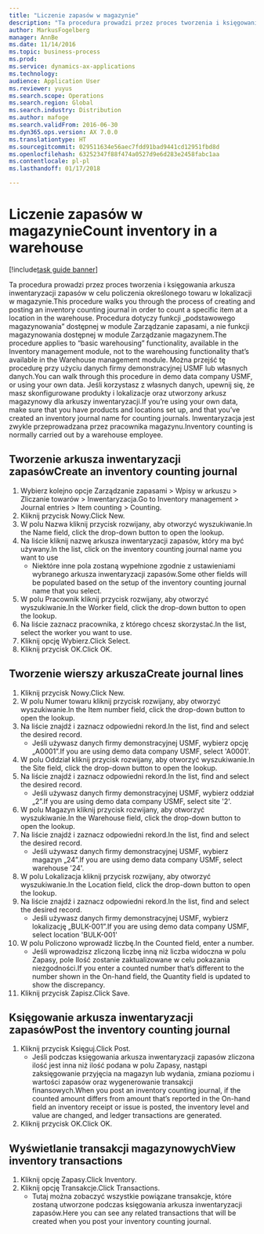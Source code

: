 ```yaml
---
title: "Liczenie zapasów w magazynie"
description: "Ta procedura prowadzi przez proces tworzenia i księgowania arkusza inwentaryzacji zapasów w celu policzenia określonego towaru w lokalizacji w magazynie."
author: MarkusFogelberg
manager: AnnBe
ms.date: 11/14/2016
ms.topic: business-process
ms.prod: 
ms.service: dynamics-ax-applications
ms.technology: 
audience: Application User
ms.reviewer: yuyus
ms.search.scope: Operations
ms.search.region: Global
ms.search.industry: Distribution
ms.author: mafoge
ms.search.validFrom: 2016-06-30
ms.dyn365.ops.version: AX 7.0.0
ms.translationtype: HT
ms.sourcegitcommit: 029511634e56aec7fdd91bad9441cd12951fbd8d
ms.openlocfilehash: 63252347f88f474a0527d9e6d283e2458fabc1aa
ms.contentlocale: pl-pl
ms.lasthandoff: 01/17/2018

---
```

# <a name="count-inventory-in-a-warehouse"></a><span data-ttu-id="1dcbb-103">Liczenie zapasów w magazynie</span><span class="sxs-lookup"><span data-stu-id="1dcbb-103">Count inventory in a warehouse</span></span>

[!include[task guide banner](../../includes/task-guide-banner.md)]

<span data-ttu-id="1dcbb-104">Ta procedura prowadzi przez proces tworzenia i księgowania arkusza inwentaryzacji zapasów w celu policzenia określonego towaru w lokalizacji w magazynie.</span><span class="sxs-lookup"><span data-stu-id="1dcbb-104">This procedure walks you through the process of creating and posting an inventory counting journal in order to count a specific item at a location in the warehouse.</span></span> <span data-ttu-id="1dcbb-105">Procedura dotyczy funkcji „podstawowego magazynowania” dostępnej w module Zarządzanie zapasami, a nie funkcji magazynowania dostępnej w module Zarządzanie magazynem.</span><span class="sxs-lookup"><span data-stu-id="1dcbb-105">The procedure applies to “basic warehousing” functionality, available in the Inventory management module, not to the warehousing functionality that’s available in the Warehouse management module.</span></span> <span data-ttu-id="1dcbb-106">Można przejść tę procedurę przy użyciu danych firmy demonstracyjnej USMF lub własnych danych.</span><span class="sxs-lookup"><span data-stu-id="1dcbb-106">You can walk through this procedure in demo data company USMF, or using your own data.</span></span> <span data-ttu-id="1dcbb-107">Jeśli korzystasz z własnych danych, upewnij się, że masz skonfigurowane produkty i lokalizacje oraz utworzony arkusz magazynowy dla arkuszy inwentaryzacji.</span><span class="sxs-lookup"><span data-stu-id="1dcbb-107">If you’re using your own data, make sure that you have products and locations set up, and that you’ve created an inventory journal name for counting journals.</span></span> <span data-ttu-id="1dcbb-108">Inwentaryzacja jest zwykle przeprowadzana przez pracownika magazynu.</span><span class="sxs-lookup"><span data-stu-id="1dcbb-108">Inventory counting is normally carried out by a warehouse employee.</span></span>


## <a name="create-an-inventory-counting-journal"></a><span data-ttu-id="1dcbb-109">Tworzenie arkusza inwentaryzacji zapasów</span><span class="sxs-lookup"><span data-stu-id="1dcbb-109">Create an inventory counting journal</span></span>
1. <span data-ttu-id="1dcbb-110">Wybierz kolejno opcje Zarządzanie zapasami > Wpisy w arkuszu > Zliczanie towarów > Inwentaryzacja.</span><span class="sxs-lookup"><span data-stu-id="1dcbb-110">Go to Inventory management > Journal entries > Item counting > Counting.</span></span>
2. <span data-ttu-id="1dcbb-111">Kliknij przycisk Nowy.</span><span class="sxs-lookup"><span data-stu-id="1dcbb-111">Click New.</span></span>
3. <span data-ttu-id="1dcbb-112">W polu Nazwa kliknij przycisk rozwijany, aby otworzyć wyszukiwanie.</span><span class="sxs-lookup"><span data-stu-id="1dcbb-112">In the Name field, click the drop-down button to open the lookup.</span></span>
4. <span data-ttu-id="1dcbb-113">Na liście kliknij nazwę arkusza inwentaryzacji zapasów, który ma być używany.</span><span class="sxs-lookup"><span data-stu-id="1dcbb-113">In the list, click on the inventory counting journal name you want to use</span></span>
    * <span data-ttu-id="1dcbb-114">Niektóre inne pola zostaną wypełnione zgodnie z ustawieniami wybranego arkusza inwentaryzacji zapasów.</span><span class="sxs-lookup"><span data-stu-id="1dcbb-114">Some other fields will be populated based on the setup of the inventory counting journal name that you select.</span></span>  
5. <span data-ttu-id="1dcbb-115">W polu Pracownik kliknij przycisk rozwijany, aby otworzyć wyszukiwanie.</span><span class="sxs-lookup"><span data-stu-id="1dcbb-115">In the Worker field, click the drop-down button to open the lookup.</span></span>
6. <span data-ttu-id="1dcbb-116">Na liście zaznacz pracownika, z którego chcesz skorzystać.</span><span class="sxs-lookup"><span data-stu-id="1dcbb-116">In the list, select the worker you want to use.</span></span>
7. <span data-ttu-id="1dcbb-117">Kliknij opcję Wybierz.</span><span class="sxs-lookup"><span data-stu-id="1dcbb-117">Click Select.</span></span>
8. <span data-ttu-id="1dcbb-118">Kliknij przycisk OK.</span><span class="sxs-lookup"><span data-stu-id="1dcbb-118">Click OK.</span></span>

## <a name="create-journal-lines"></a><span data-ttu-id="1dcbb-119">Tworzenie wierszy arkusza</span><span class="sxs-lookup"><span data-stu-id="1dcbb-119">Create journal lines</span></span>
1. <span data-ttu-id="1dcbb-120">Kliknij przycisk Nowy.</span><span class="sxs-lookup"><span data-stu-id="1dcbb-120">Click New.</span></span>
2. <span data-ttu-id="1dcbb-121">W polu Numer towaru kliknij przycisk rozwijany, aby otworzyć wyszukiwanie.</span><span class="sxs-lookup"><span data-stu-id="1dcbb-121">In the Item number field, click the drop-down button to open the lookup.</span></span>
3. <span data-ttu-id="1dcbb-122">Na liście znajdź i zaznacz odpowiedni rekord.</span><span class="sxs-lookup"><span data-stu-id="1dcbb-122">In the list, find and select the desired record.</span></span>
    * <span data-ttu-id="1dcbb-123">Jeśli używasz danych firmy demonstracyjnej USMF, wybierz opcję „A0001”.</span><span class="sxs-lookup"><span data-stu-id="1dcbb-123">If you are using demo data company USMF, select 'A0001'.</span></span>  
4. <span data-ttu-id="1dcbb-124">W polu Oddział kliknij przycisk rozwijany, aby otworzyć wyszukiwanie.</span><span class="sxs-lookup"><span data-stu-id="1dcbb-124">In the Site field, click the drop-down button to open the lookup.</span></span>
5. <span data-ttu-id="1dcbb-125">Na liście znajdź i zaznacz odpowiedni rekord.</span><span class="sxs-lookup"><span data-stu-id="1dcbb-125">In the list, find and select the desired record.</span></span>
    * <span data-ttu-id="1dcbb-126">Jeśli używasz danych firmy demonstracyjnej USMF, wybierz oddział „2”.</span><span class="sxs-lookup"><span data-stu-id="1dcbb-126">If you are using demo data company USMF, select site '2'.</span></span>  
6. <span data-ttu-id="1dcbb-127">W polu Magazyn kliknij przycisk rozwijany, aby otworzyć wyszukiwanie.</span><span class="sxs-lookup"><span data-stu-id="1dcbb-127">In the Warehouse field, click the drop-down button to open the lookup.</span></span>
7. <span data-ttu-id="1dcbb-128">Na liście znajdź i zaznacz odpowiedni rekord.</span><span class="sxs-lookup"><span data-stu-id="1dcbb-128">In the list, find and select the desired record.</span></span>
    * <span data-ttu-id="1dcbb-129">Jeśli używasz danych firmy demonstracyjnej USMF, wybierz magazyn „24”.</span><span class="sxs-lookup"><span data-stu-id="1dcbb-129">If you are using demo data company USMF, select warehouse '24'.</span></span>  
8. <span data-ttu-id="1dcbb-130">W polu Lokalizacja kliknij przycisk rozwijany, aby otworzyć wyszukiwanie.</span><span class="sxs-lookup"><span data-stu-id="1dcbb-130">In the Location field, click the drop-down button to open the lookup.</span></span>
9. <span data-ttu-id="1dcbb-131">Na liście znajdź i zaznacz odpowiedni rekord.</span><span class="sxs-lookup"><span data-stu-id="1dcbb-131">In the list, find and select the desired record.</span></span>
    * <span data-ttu-id="1dcbb-132">Jeśli używasz danych firmy demonstracyjnej USMF, wybierz lokalizację „BULK-001”.</span><span class="sxs-lookup"><span data-stu-id="1dcbb-132">If you are using demo data company USMF, select location 'BULK-001'</span></span>  
10. <span data-ttu-id="1dcbb-133">W polu Policzono wprowadź liczbę.</span><span class="sxs-lookup"><span data-stu-id="1dcbb-133">In the Counted field, enter a number.</span></span>
    * <span data-ttu-id="1dcbb-134">Jeśli wprowadzisz zliczoną liczbę inną niż liczba widoczna w polu Zapasy, pole Ilość zostanie zaktualizowane w celu pokazania niezgodności.</span><span class="sxs-lookup"><span data-stu-id="1dcbb-134">If you enter a counted number that’s different to the number shown in the On-hand field, the Quantity field is updated to show the discrepancy.</span></span>  
11. <span data-ttu-id="1dcbb-135">Kliknij przycisk Zapisz.</span><span class="sxs-lookup"><span data-stu-id="1dcbb-135">Click Save.</span></span>

## <a name="post-the-inventory-counting-journal"></a><span data-ttu-id="1dcbb-136">Księgowanie arkusza inwentaryzacji zapasów</span><span class="sxs-lookup"><span data-stu-id="1dcbb-136">Post the inventory counting journal</span></span>
1. <span data-ttu-id="1dcbb-137">Kliknij przycisk Księguj.</span><span class="sxs-lookup"><span data-stu-id="1dcbb-137">Click Post.</span></span>
    * <span data-ttu-id="1dcbb-138">Jeśli podczas księgowania arkusza inwentaryzacji zapasów zliczona ilość jest inna niż ilość podana w polu Zapasy, nastąpi zaksięgowanie przyjęcia na magazyn lub wydania, zmiana poziomu i wartości zapasów oraz wygenerowanie transakcji finansowych.</span><span class="sxs-lookup"><span data-stu-id="1dcbb-138">When you post an inventory counting journal, if the counted amount differs from amount that’s reported in the On-hand field an inventory receipt or issue is posted, the inventory level and value are changed, and ledger transactions are generated.</span></span>  
2. <span data-ttu-id="1dcbb-139">Kliknij przycisk OK.</span><span class="sxs-lookup"><span data-stu-id="1dcbb-139">Click OK.</span></span>

## <a name="view-inventory-transactions"></a><span data-ttu-id="1dcbb-140">Wyświetlanie transakcji magazynowych</span><span class="sxs-lookup"><span data-stu-id="1dcbb-140">View inventory transactions</span></span>
1. <span data-ttu-id="1dcbb-141">Kliknij opcję Zapasy.</span><span class="sxs-lookup"><span data-stu-id="1dcbb-141">Click Inventory.</span></span>
2. <span data-ttu-id="1dcbb-142">Kliknij opcję Transakcje.</span><span class="sxs-lookup"><span data-stu-id="1dcbb-142">Click Transactions.</span></span>
    * <span data-ttu-id="1dcbb-143">Tutaj można zobaczyć wszystkie powiązane transakcje, które zostaną utworzone podczas księgowania arkusza inwentaryzacji zapasów.</span><span class="sxs-lookup"><span data-stu-id="1dcbb-143">Here you can see any related transactions that will be created when you post your inventory counting journal.</span></span>   


